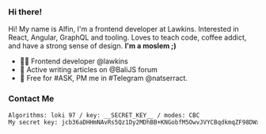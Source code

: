 
### Hi there! 
Hi! My name is Alfin, I'm a frontend developer at Lawkins. Interested in React, Angular, GraphQL and tooling. Loves to teach code, coffee addict, and have a strong sense of design. **I'm a moslem ;)**

- 👨‍💻  Frontend developer @lawkins
- 💅 Active writing articles on @BaliJS forum
- 💬 Free for #ASK, PM me in #Telegram @natserract. 

### Contact Me

```sh
Algorithms: loki 97 / key: __SECRET_KEY__ / modes: CBC
My secret key: jcb36aDHHmNAvRs5Qz1Dy2MDhBB+KNGobfM5OwvJVYCBqdkmqZF98DWxkxCwSu0X9NrEfiEIwp8pDpVw3TTa6A==
```
